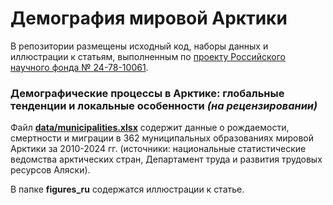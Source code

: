 # Демография мировой Арктики
В репозитории размещены исходный код, наборы данных и иллюстрации к статьям, выполненным по [проекту Российского научного фонда № 24-78-10061](https://arcdem.ru/).

### **Демографические процессы в Арктике: глобальные тенденции и локальные особенности** *(на рецензировании)*
Файл [**data/municipalities.xlsx**](/data/municipalities.xlsx) содержит данные о рождаемости, смертности и миграции в 362 муниципальных образованиях мировой Арктики за 2010-2024 гг. (источники: национальные статистические ведомства арктических стран, Департамент труда и развития трудовых ресурсов Аляски).

В папке **figures_ru** содержатся иллюстрации к статье.
